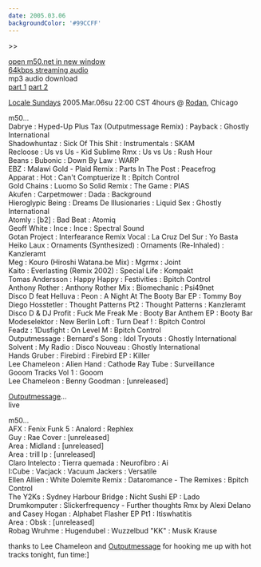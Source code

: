 ```yaml
---
date: 2005.03.06
backgroundColor: '#99CCFF'
---
```


\>>

[open m50.net in new window  
](http://m50.net/)[64kbps streaming audio](http://m50.net/streamed/2005.03.06\(64\).ra)  
mp3 audio download  
[part 1](http://m50.net/streamed/2005.03.06pt1\(64\).mp3) [part 2](http://m50.net/streamed/2005.03.06pt2\(64\).mp3)

[Locale Sundays](http://www.localeevents.com/) 2005.Mar.06su 22:00 CST 4hours @ [Rodan](http://www.rodan.ws/), Chicago


m50...  
Dabrye : Hyped-Up Plus Tax (Outputmessage Remix) : Payback : Ghostly International  
Shadowhuntaz : Sick Of This Shit : Instrumentals : SKAM  
Recloose : Us vs Us - Kid Sublime Rmx : Us vs Us : Rush Hour  
Beans : Bubonic : Down By Law : WARP  
EBZ : Malawi Gold - Plaid Remix : Parts In The Post : Peacefrog  
Apparat : Hot : Can't Comptuerize It : Bpitch Control  
Gold Chains : Luomo So Solid Remix : The Game : PIAS  
Akufen : Carpetmower : Dada : Background  
Hieroglypic Being : Dreams De Illusionaries : Liquid Sex : Ghostly International  
Atomly : \[b2\] : Bad Beat : Atomiq  
Geoff White : Ince : Ince : Spectral Sound  
Gotan Project : Interfearance Remix Vocal : La Cruz Del Sur : Yo Basta  
Heiko Laux : Ornaments (Synthesized) : Ornaments (Re-Inhaled) : Kanzleramt  
Meg : Kouro (Hiroshi Watana.be Mix) : Mgrmx : Joint  
Kaito : Everlasting (Remix 2002) : Special Life : Kompakt  
Tomas Andersson : Happy Happy : Festivities : Bpitch Control  
Anthony Rother : Anthony Rother Mix : Biomechanic : Psi49net  
Disco D feat Helluva : Peon : A Night At The Booty Bar EP : Tommy Boy  
Diego Hosstetler : Thought Patterns Pt2 : Thought Patterns : Kanzleramt  
Disco D & DJ Profit : Fuck Me Freak Me : Booty Bar Anthem EP : Booty Bar  
Modeselektor : New Berlin Loft : Turn Deaf ! : Bpitch Control  
Feadz : 1Dusfight : On Level M : Bpitch Control  
Outputmessage : Bernard's Song : Idol Tryouts : Ghostly International  
Solvent : My Radio : Disco Nouveau : Ghostly International  
Hands Gruber : Firebird : Firebird EP : Killer  
Lee Chameleon : Alien Hand : Cathode Ray Tube : Surveillance  
Gooom Tracks Vol 1 : Gooom  
Lee Chameleon : Benny Goodman : \[unreleased\]  

[Outputmessage](http://www.outputmessage.com/)...  
live  

m50...  
AFX : Fenix Funk 5 : Analord : Rephlex  
Guy : Rae Cover : \[unreleased\]  
Area : Midland : \[unreleased\]  
Area : trill lp : \[unreleased\]  
Claro Intelecto : Tierra quemada : Neurofibro : Ai  
I:Cube : Vacjack : Vacuum Jackers : Versatile  
Ellen Allien : White Dolemite Remix : Dataromance - The Remixes : Bpitch Control  
The Y2Ks : Sydney Harbour Bridge : Nicht Sushi EP : Lado  
Drumkomputer : Slickerfrequency - Further thoughts Rmx by Alexi Delano and Casey Hogan : Alphabet Flasher EP Pt1 : Itiswhatitis  
Area : Obsk : \[unreleased\]  
Robag Wruhme : Hugendubel : Wuzzelbud "KK" : Musik Krause  

thanks to Lee Chameleon and [Outputmessage](http://www.outputmessage.com/) for hooking me up with hot tracks tonight, fun time:\]